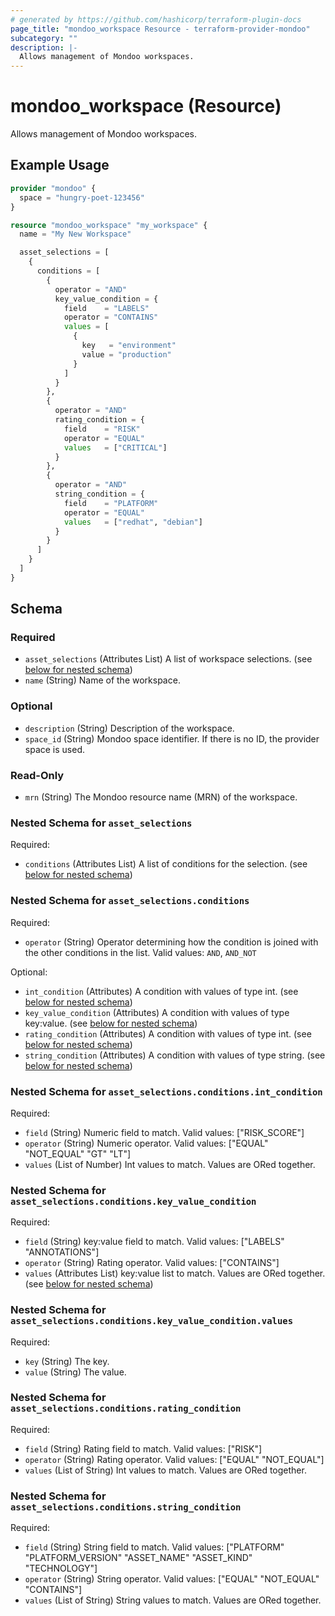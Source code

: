 ```yaml
---
# generated by https://github.com/hashicorp/terraform-plugin-docs
page_title: "mondoo_workspace Resource - terraform-provider-mondoo"
subcategory: ""
description: |-
  Allows management of Mondoo workspaces.
---
```


# mondoo_workspace (Resource)

Allows management of Mondoo workspaces.

## Example Usage

```terraform
provider "mondoo" {
  space = "hungry-poet-123456"
}

resource "mondoo_workspace" "my_workspace" {
  name = "My New Workspace"

  asset_selections = [
    {
      conditions = [
        {
          operator = "AND"
          key_value_condition = {
            field    = "LABELS"
            operator = "CONTAINS"
            values = [
              {
                key   = "environment"
                value = "production"
              }
            ]
          }
        },
        {
          operator = "AND"
          rating_condition = {
            field    = "RISK"
            operator = "EQUAL"
            values   = ["CRITICAL"]
          }
        },
        {
          operator = "AND"
          string_condition = {
            field    = "PLATFORM"
            operator = "EQUAL"
            values   = ["redhat", "debian"]
          }
        }
      ]
    }
  ]
}
```

<!-- schema generated by tfplugindocs -->
## Schema

### Required

- `asset_selections` (Attributes List) A list of workspace selections. (see [below for nested schema](#nestedatt--asset_selections))
- `name` (String) Name of the workspace.

### Optional

- `description` (String) Description of the workspace.
- `space_id` (String) Mondoo space identifier. If there is no ID, the provider space is used.

### Read-Only

- `mrn` (String) The Mondoo resource name (MRN) of the workspace.

<a id="nestedatt--asset_selections"></a>
### Nested Schema for `asset_selections`

Required:

- `conditions` (Attributes List) A list of conditions for the selection. (see [below for nested schema](#nestedatt--asset_selections--conditions))

<a id="nestedatt--asset_selections--conditions"></a>
### Nested Schema for `asset_selections.conditions`

Required:

- `operator` (String) Operator determining how the condition is joined with the other conditions in the list. Valid values: `AND`, `AND_NOT`

Optional:

- `int_condition` (Attributes) A condition with values of type int. (see [below for nested schema](#nestedatt--asset_selections--conditions--int_condition))
- `key_value_condition` (Attributes) A condition with values of type key:value. (see [below for nested schema](#nestedatt--asset_selections--conditions--key_value_condition))
- `rating_condition` (Attributes) A condition with values of type int. (see [below for nested schema](#nestedatt--asset_selections--conditions--rating_condition))
- `string_condition` (Attributes) A condition with values of type string. (see [below for nested schema](#nestedatt--asset_selections--conditions--string_condition))

<a id="nestedatt--asset_selections--conditions--int_condition"></a>
### Nested Schema for `asset_selections.conditions.int_condition`

Required:

- `field` (String) Numeric field to match. Valid values: ["RISK_SCORE"]
- `operator` (String) Numeric operator. Valid values: ["EQUAL" "NOT_EQUAL" "GT" "LT"]
- `values` (List of Number) Int values to match. Values are ORed together.


<a id="nestedatt--asset_selections--conditions--key_value_condition"></a>
### Nested Schema for `asset_selections.conditions.key_value_condition`

Required:

- `field` (String) key:value field to match. Valid values: ["LABELS" "ANNOTATIONS"]
- `operator` (String) Rating operator. Valid values: ["CONTAINS"]
- `values` (Attributes List) key:value list to match. Values are ORed together. (see [below for nested schema](#nestedatt--asset_selections--conditions--key_value_condition--values))

<a id="nestedatt--asset_selections--conditions--key_value_condition--values"></a>
### Nested Schema for `asset_selections.conditions.key_value_condition.values`

Required:

- `key` (String) The key.
- `value` (String) The value.



<a id="nestedatt--asset_selections--conditions--rating_condition"></a>
### Nested Schema for `asset_selections.conditions.rating_condition`

Required:

- `field` (String) Rating field to match. Valid values: ["RISK"]
- `operator` (String) Rating operator. Valid values: ["EQUAL" "NOT_EQUAL"]
- `values` (List of String) Int values to match. Values are ORed together.


<a id="nestedatt--asset_selections--conditions--string_condition"></a>
### Nested Schema for `asset_selections.conditions.string_condition`

Required:

- `field` (String) String field to match. Valid values: ["PLATFORM" "PLATFORM_VERSION" "ASSET_NAME" "ASSET_KIND" "TECHNOLOGY"]
- `operator` (String) String operator. Valid values: ["EQUAL" "NOT_EQUAL" "CONTAINS"]
- `values` (List of String) String values to match. Values are ORed together.
